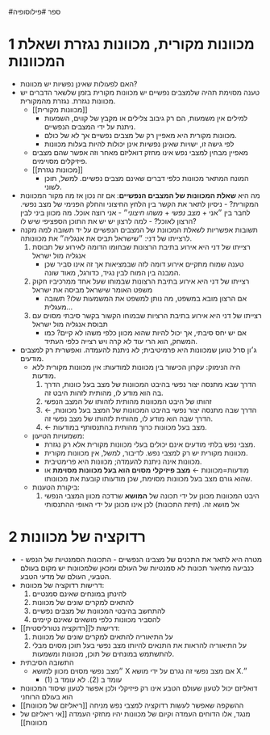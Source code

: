 #ספר #פילוסופיה 

# 1	מכוונות מקורית, מכוונות נגזרת ושאלת המכוונות
- האם לפעולות שאינן נפשיות יש מכוונות?
- טענה מסוימת תהיה שלמצבים נפשיים יש מכוונות מקורית בזמן שלשאר הדברים יש מכוונות נגזרת. נגזרת מהמקורית.
	- [[מכוונות מקורית]]
		- למילים אין משמעות, הם רק גיבוב צלילים או מקבץ של קווים, השמעות ניתנת על ידי המצבים הנפשיים.
		- מכוונות מקורית היא מאפיין רק של מצבים נפשיים אך לא של כולם.
		- לפי גישה זו, ישויות שאינן נפשיות אינן יכולות להיות בעלות מכוונות
	- מאפיין מבחין למצבי נפש אינו מחזק דואליזם מאחר וזה אפשר שהם מצבים פיזיקלים מסויימים. 
	- [[מכוונות נגזרת]]
		- המונח המתאר מכוונות כלפי דברים שאינם מצבים נפשיים. למשל, תוכן לשוני. 
- מה היא **שאלת המכוונות של המצבים הנפשיים**: אם זה נכון אז מה מקור המכוונות המקורית?
		- ניסיון לתאר את הקשר בין הלחץ החיצוני והחלק הפנימי של מצב נפשי. לחבר בין ״אני + *מצב נפשי* + *משהו חיצוני*״
			- אני רוצה אוכל. מה מכוון ביני לבין הרצון לאוכל?
			- למה לרצון יש יש את התוכן הספציפי שיש לו?
- תשובות אפשריות לשאלת המכוונת של המצבים הנפשיים על יד תשובה למה מקנה לרצייתו של דני: ״שישראל תביס את אנגליה״ את מכוונותה.
	1. רצייתו של דני היא אירוע בתיבת הרצונות שבחומו הדומה לאירוע של תבוסת אנגליה מול ישראל
		- טענה שמוח מתקיים אירוע דומה לזה שבמציאות אך זה אינו סביר שכן המבנה בין המוח לבין נגיד, כדורגל, מאוד שונה. 
	2. רצייתו של דני היא אירוע בתיבת הרצונות שבמוחו שעל אחד ממרכיביו חקוק משפט האומר שישראל מביסה את ישראל
		- אם הרצון מובא במשפט, מה נותן למשפט את המשמעות שלו? תשובה מעגלית...
	3. רצייתו של דני היא אירוע בתיבת הרציות שבמוחו הקשור בקשר סיבתי מסוים עם תבוסת אנגליה מול ישראל
		- אם יש יחס סיבתי, אך יכול להיות שהוא מכוון כלפי משהו לא קיים? כמו המשחק, הוא הרי עוד לא קרה ויש רצייה כלפי העתיד. 
- ג׳ון סרל טוען שמכוונות היא פרמיטיבית; לא ניתנת להעמדה. ואפשרית רק למצבים מודעים.
	- היה הנימוק: עקרון הכישור בין מכוונות למודעות: אין מכוונות מקורית ללא מודעות. 
		1. הדרך שבא מתנסה יצור נפשי בהיבט המכוונות של מצב בעל כוונות, הדרך בה הוא מודע לו, מהותית לזהות היבט זה. 
		2. זהותו של היבט המכוונות מהותית לזהותו של המצב הנפשי
		3. ← הדרך שבה מתנסה יצור נפשי בהיבט המכוונות של המצב בעל מכוונות, הדרך שבה הוא מודע לו, מהותית לזהותו של מצב נפשי זה. 
		4. ← מצב בעל מכוונות כרוך מהותית בהתנסותף במודעות. 
	- משמעויות הטיעון:
		- מצבי נפש בלתי מודעים אינם יכולים בעלי מכוונות מקורית אלא רק נגזרת. 
		- מכוונות מקורית יש רק למצבי נפש. לדיבור, למשל, אין מכוונות מקורית. 
		- מכוונות אינה ניתנת להעמדה; מכוונות היא פרימטיבית. 
		- מודעות=מכוונות ← **מצב פיזיקלי מסוים הוא בעל מכוונות מסוימת** או שהוא גורם מצב בעל מכוונות מסוימת, שכן מודעותו קובעת את מכוונותו. 
	- ביקורת הטענות:
		1. היבט המכוונות מכונן על ידי תכונה של **המושא** שרדכה מכוון המצבי הנפשי אל מושא זה. (תיזת התכונות) לכן אינו מכונן על ידי האופי ההתנסותי
	
# 2	רדוקציה של מכוונות
- מטרה היא לתאר את התכנים של מצבינו הנפשיים - התכונות הסמנטיות של הנפש - כנביעה מתיאור תכונות לא סמנטיות של העולם ומכאן שלמכוונות יש מקום בעולם הטבעי, העולם של מדעי הטבע. 
- דרישות רדוקציה של מכוונות:
	1. להינתן במונחים שאינם  סמנטיים
	2. להתאים למקרים שונים של מכוונות
	3. להתחשב בהיבטי המכוונות של מצבים נפשיים
	4. להסביר מכוונות כלפי מושאים שאינם קיימים
- דרישות ל[[רדוקציה נטורליסטית]]:
	1. על התיאוריה להתאים למקרים שונים של מכוונות
	2. על התיאוריה להראות את התנאים להיותו מצב נפשי בעל תוכן מסוים מבלי להתשתמש במונחים של תוכן, מכוונות ומשמעות.
- התשובה הסיבתית
	- ״מצב נפשי מסוים מכוון למושא X אם מצב נפשי זה נגרם על ידי מושא X.״
		- עומד ב (2). לא עומד ב (1)
- דואליזם יכול לטעון שעולם הטבע אינו רק פיזיקלי ולכן אפשר לטעון שיסוד המכוונות הוא בעולם הרוחני
- ההשקפה שאפשר לעשות רדוקציה למצבי נפש מניחה [[ריאליזם של מכוונות]]
- מנגד, אלו הדוחים העמדה וקיום של מכוונות יהיו מחזקי העמדה [[אי ריאליזם של מכוונות]]